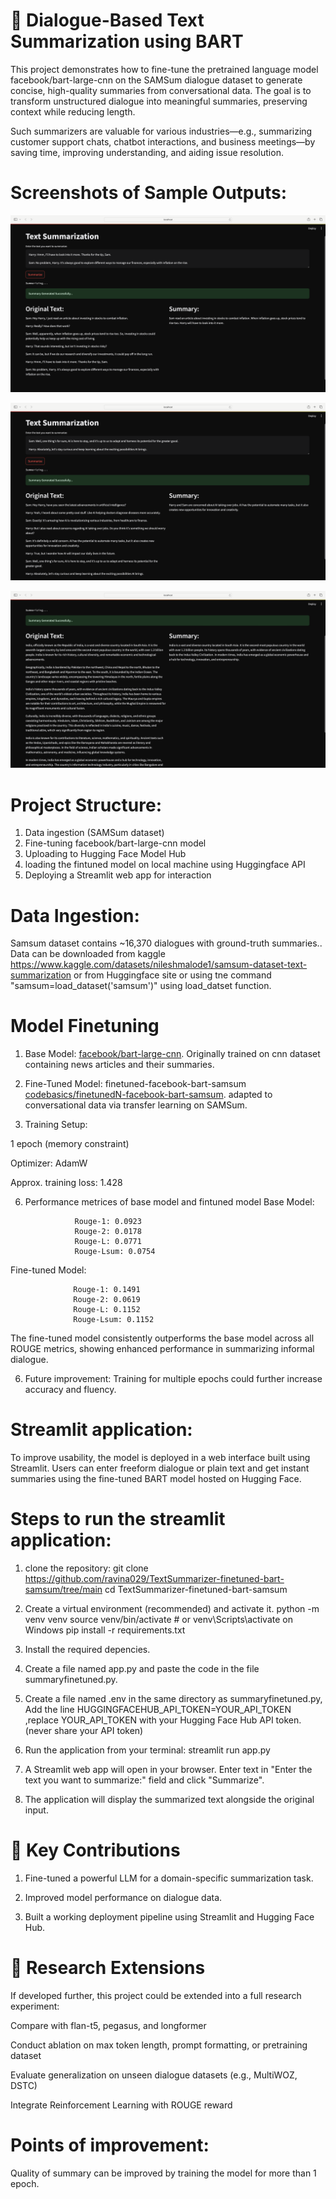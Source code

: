 # 🧠 Dialogue-Based Text Summarization using BART

This project demonstrates how to fine-tune the pretrained language model facebook/bart-large-cnn on the SAMSum dialogue dataset to generate concise, high-quality summaries from conversational data. The goal is to transform unstructured dialogue into meaningful summaries, preserving context while reducing length.

Such summarizers are valuable for various industries—e.g., summarizing customer support chats, chatbot interactions, and business meetings—by saving time, improving understanding, and aiding issue resolution. 

# Screenshots of Sample Outputs:

![Alt Text](samharry1.png)

![Alt Text](samharry2.png)

![Alt Text](india.png)



# Project Structure:

1. Data ingestion (SAMSum dataset)
2. Fine-tuning facebook/bart-large-cnn model 
3. Uploading to Hugging Face Model Hub
4. loading the fintuned model on local machine using Huggingface API
5. Deploying a Streamlit web app for interaction

# Data Ingestion: 
Samsum dataset contains ~16,370 dialogues with ground-truth summaries..
Data can be downloaded from kaggle https://www.kaggle.com/datasets/nileshmalode1/samsum-dataset-text-summarization
or from Huggingface site or using tne command "samsum=load_dataset('samsum')" using load_datset function.



# Model Finetuning 

1. Base Model:  [facebook/bart-large-cnn](https://huggingface.co/facebook/bart-large-cnn). Originally trained on cnn dataset containing news articles and their summaries.


2. Fine-Tuned Model: finetuned-facebook-bart-samsum  [codebasics/finetunedN-facebook-bart-samsum](https://huggingface.co/codebasics/finetunedN-facebook-bart-samsum/commit/2e5c2086edc535c995ed6b8666daa0e718a83b82). adapted to conversational data via transfer learning on SAMSum.

3. Training Setup:

  1 epoch (memory constraint)

  Optimizer: AdamW

  Approx. training loss: 1.428


6. Performance metrices of base model and fintuned model
   Base Model:

                  Rouge-1: 0.0923
                  Rouge-2: 0.0178
                  Rouge-L: 0.0771
                  Rouge-Lsum: 0.0754
   
  Fine-tuned Model:

                  Rouge-1: 0.1491
                  Rouge-2: 0.0619
                  Rouge-L: 0.1152
                  Rouge-Lsum: 0.1152

The fine-tuned model consistently outperforms the base model across all ROUGE metrics, showing enhanced performance in summarizing informal dialogue.


6. Future improvement: Training for multiple epochs could further increase accuracy and fluency.


# Streamlit application:
To improve usability, the model is deployed in a web interface built using Streamlit. Users can enter freeform dialogue or plain text and get instant summaries using the fine-tuned BART model hosted on Hugging Face.


# Steps to run the streamlit application:


1. clone the repository: git clone https://github.com/ravina029/TextSummarizer-finetuned-bart-samsum/tree/main
cd TextSummarizer-finetuned-bart-samsum



2. Create a virtual environment (recommended) and activate it.
      python -m venv venv
      source venv/bin/activate  # or venv\Scripts\activate on Windows
      pip install -r requirements.txt

3. Install the required depencies.

4. Create a file named app.py and paste the code in the file summaryfinetuned.py.

5. Create a file named .env in the same directory as summaryfinetuned.py, 
   Add the line HUGGINGFACEHUB_API_TOKEN=YOUR_API_TOKEN
   ,replace YOUR_API_TOKEN with your Hugging Face Hub API token. (never share your API token)

6. Run the application from your terminal:
   streamlit run app.py

7. A Streamlit web app will open in your browser. Enter text in "Enter the text you want to summarize:" field and click "Summarize".

7. The application will display the summarized text alongside the original input.

# 🧩 Key Contributions
1. Fine-tuned a powerful LLM for a domain-specific summarization task.

2. Improved model performance on dialogue data.

3. Built a working deployment pipeline using Streamlit and Hugging Face Hub.

# 🔬 Research Extensions

If developed further, this project could be extended into a full research experiment:

Compare with flan-t5, pegasus, and longformer

Conduct ablation on max token length, prompt formatting, or pretraining dataset

Evaluate generalization on unseen dialogue datasets (e.g., MultiWOZ, DSTC)

Integrate Reinforcement Learning with ROUGE reward

# Points of improvement: 
Quality of summary can be improved by training the model for more than 1 epoch.